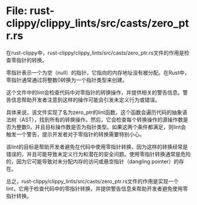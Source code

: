 # File: rust-clippy/clippy_lints/src/casts/zero_ptr.rs

在rust-clippy中，rust-clippy/clippy_lints/src/casts/zero_ptr.rs文件的作用是检查零指针的转换。

零指针表示一个为空（null）的指针，它指向的内存地址没有被分配。在Rust中，零指针通常通过将整数0转换为一个指针类型来创建。

这个文件中的lint会检查代码中对零指针的转换操作，并提供相关的警告信息。警告信息帮助开发者注意到这样的操作可能会引发未定义行为或错误。

具体来说，该文件实现了名为zero_ptr的lint函数。这个函数会遍历代码的抽象语法树（AST），找到所有的转换操作。然后，它会检查每个转换操作的源操作数是否为整数0，并且目标操作数是否为指针类型。如果这两个条件都满足，则lint会触发一个警告，提示开发者对于零指针的转换需要特别小心。

该lint的目标是帮助开发者避免在代码中使用零指针转换，因为这样的转换经常是错误的，并且可能导致未定义行为和潜在的安全问题。使用零指针转换通常是危险的，因为它可能导致对未分配内存的访问或悬空指针（dangling pointer）的存在。

总之，rust-clippy/clippy_lints/src/casts/zero_ptr.rs文件的作用是实现一个lint，它用于检查代码中的零指针转换，并提供警告信息来帮助开发者避免使用零指针转换。

